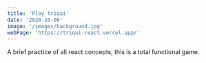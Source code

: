 ```yaml
---
title: 'Play triqui'
date: '2020-10-06'
image: '/images/background.jpg'
webPage: 'https://triqui-react.vercel.app/'
---
```


A brief practice of all react concepts, this is a total functional game.